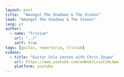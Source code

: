 ```yaml
---
layout: post
title:  "Amongst The Shadows & The Stones"
lead: "Amongst The Shadows & The Stones"
lang: pt
author:
  - name: "Trivium"
    url: "../"
    self: true
tags: [guitar, repertorie, trivium]
videos:
  - title: "Guitar Solo Lesson with Chris Zoupa"
    url: https://www.youtube.com/embed/LvsuC5AL4pw
    platform: youtube
---
```

